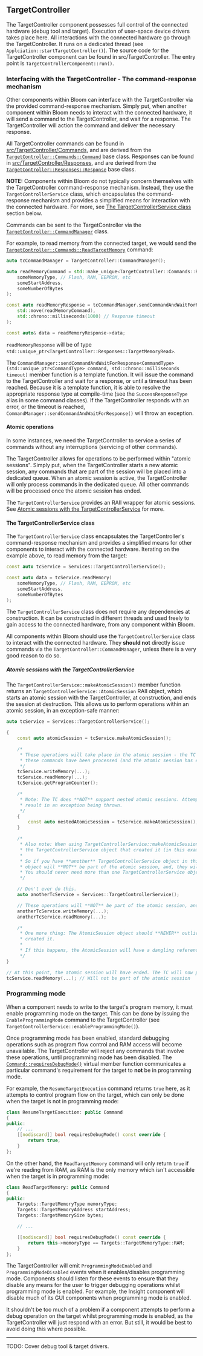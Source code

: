 ## TargetController

The TargetController component possesses full control of the connected hardware (debug tool and target). Execution of
user-space device drivers takes place here. All interactions with the connected hardware go through the
TargetController. It runs on a dedicated thread (see `Applciation::startTargetController()`). The source code for the
TargetController component can be found in src/TargetController. The entry point is `TargetControllerComponent::run()`.

### Interfacing with the TargetController - The command-response mechanism

Other components within Bloom can interface with the TargetController via the provided command-response mechanism.
Simply put, when another component within Bloom needs to interact with the connected hardware, it will send a command to
the TargetController, and wait for a response. The TargetController will action the command and deliver the necessary
response.

All TargetController commands can be found in [src/TargetController/Commands](./Commands), and are derived from the
[`TargetController::Commands::Command`](./Commands/Command.hpp) base class. Responses can be found in
[src/TargetController/Responses](./Responses), and are derived from the
[`TargetController::Responses::Response`](./Responses/Response.hpp) base class.

**NOTE:** Components within Bloom do not typically concern themselves with the TargetController command-response
mechanism. Instead, they use the `TargetControllerService` class, which encapsulates the command-response mechanism and
provides a simplified means for interaction with the connected hardware. For more, see
[The TargetControllerService class](#the-TargetControllerService-class) section below.

Commands can be sent to the TargetController via the [`TargetController::CommandManager`](./CommandManager.hpp)
class.

For example, to read memory from the connected target, we would send the
[`TargetController::Commands::ReadTargetMemory`](./Commands/ReadTargetMemory.hpp) command:

```c++
auto tcCommandManager = TargetController::CommandManager();

auto readMemoryCommand = std::make_unique<TargetController::Commands::ReadTargetMemory>(
    someMemoryType, // Flash, RAM, EEPROM, etc
    someStartAddress,
    someNumberOfBytes
);

const auto readMemoryResponse = tcCommandManager.sendCommandAndWaitForResponse(
    std::move(readMemoryCommand),
    std::chrono::milliseconds(1000) // Response timeout
);

const auto& data = readMemoryResponse->data;
```

`readMemoryResponse` will be of type `std::unique_ptr<TargetController::Responses::TargetMemoryRead>`.

The `CommandManager::sendCommandAndWaitForResponse<CommandType>(std::unique_ptr<CommandType> command, std::chrono::milliseconds timeout)`
member function is a template function. It will issue the command to the TargetController and wait for a response, or
until a timeout has been reached. Because it is a template function, it is able to resolve the appropriate response
type at compile-time (see the `SuccessResponseType` alias in some command classes). If the TargetController responds
with an error, or the timeout is reached, `CommandManager::sendCommandAndWaitForResponse()` will throw an exception.

#### Atomic operations

In some instances, we need the TargetController to service a series of commands without any interruptions (servicing of
other commands).

The TargetController allows for operations to be performed within "atomic sessions". Simply put, when the
TargetController starts a new atomic session, any commands that are part of the session will be placed into a dedicated
queue. When an atomic session is active, the TargetController will only process commands in the dedicated queue.
All other commands will be processed once the atomic session has ended.

The `TargetControllerService` provides an RAII wrapper for atomic sessions. See
[Atomic sessions with the TargetControllerService](#atomic-sessions-with-the-TargetControllerService) for more.

#### The TargetControllerService class

The `TargetControllerService` class encapsulates the TargetController's command-response mechanism and provides a
simplified means for other components to interact with the connected hardware. Iterating on the example above, to read
memory from the target:

```c++
const auto tcService = Services::TargetControllerService();

const auto data = tcService.readMemory(
    someMemoryType, // Flash, RAM, EEPROM, etc
    someStartAddress,
    someNumberOfBytes
);
```

The `TargetControllerService` class does not require any dependencies at construction. It can be constructed in
different threads and used freely to gain access to the connected hardware, from any component within Bloom.

All components within Bloom should use the `TargetControllerService` class to interact with the connected hardware. They
**should not** directly issue commands via the `TargetController::CommandManager`, unless there is a very good
reason to do so.

##### Atomic sessions with the TargetControllerService

The `TargetControllerService::makeAtomicSession()` member function returns an `TargetControllerService::AtomicSession`
RAII object, which starts an atomic session with the TargetController, at construction, and ends the session at
destruction. This allows us to perform operations within an atomic session, in an exception-safe manner:

```c++
auto tcService = Services::TargetControllerService();

{
    const auto atomicSession = tcService.makeAtomicSession();

    /*
     * These operations will take place in the atomic session - the TC will **NOT** service any other commands until
     * these commands have been processed (and the atomic session has ended).
     */
    tcService.writeMemory(...);
    tcService.readMemory(...);
    tcService.getProgramCounter();

    /*
     * Note: The TC does **NOT** support nested atomic sessions. Attempting to start another session in this block will
     * result in an exception being thrown.
     */
    {
        const auto nestedAtomicSession = tcService.makeAtomicSession(); // This will fail - a session is already active.
    }

    /*
     * Also note: When using TargetControllerService::makeAtomicSession(), the returned AtomicSession object is tied to
     * the TargetControllerService object that created it (in this example: tcService).
     *
     * So if you have **another** TargetControllerService object in this block, any operations performed via that
     * object will **NOT** be part of the atomic session, and, they will deadlock the TC. So don't ever do this.
     * You should never need more than one TargetControllerService object in a single block.
     */

    // Don't ever do this.
    auto anotherTcService = Services::TargetControllerService();

    // These operations will **NOT** be part of the atomic session, and they will cause a deadlock and timeout.
    anotherTcService.writeMemory(...);
    anotherTcService.readMemory(...);

    /*
     * One more thing: The AtomicSession object should **NEVER** outlive the TargetControllerService object that
     * created it.
     *
     * If this happens, the AtomicSession will have a dangling reference, which will result in UB.
     */
}

// At this point, the atomic session will have ended. The TC will now process any other commands in the queue.
tcService.readMemory(...); // Will not be part of the atomic session
```

### Programming mode

When a component needs to write to the target's program memory, it must enable programming mode on the target. This can
be done by issuing the `EnableProgrammingMode` command to the TargetController (see
`TargetControllerService::enableProgrammingMode()`).

Once programming mode has been enabled, standard debugging operations such as program flow control and RAM access will
become unavailable. The TargetController will reject any commands that involve these operations, until programming mode
has been disabled. The [`Command::requiresDebugMode()`](./Commands/Command.hpp) virtual member function communicates a
particular command's requirement for the target to **not** be in programming mode.

For example, the `ResumeTargetExecution` command returns `true` here, as it attempts to control program flow on the
target, which can only be done when the target is not in programming mode:

```c++
class ResumeTargetExecution: public Command
{
public:
    // ...
    [[nodiscard]] bool requiresDebugMode() const override {
        return true;
    }
};
```

On the other hand, the `ReadTargetMemory` command will only return `true` if we're reading from RAM, as RAM is the
only memory which isn't accessible when the target is in programming mode:

```c++
class ReadTargetMemory: public Command
{
public:
    Targets::TargetMemoryType memoryType;
    Targets::TargetMemoryAddress startAddress;
    Targets::TargetMemorySize bytes;

    // ...

    [[nodiscard]] bool requiresDebugMode() const override {
        return this->memoryType == Targets::TargetMemoryType::RAM;
    }
};
```

The TargetController will emit `ProgrammingModeEnabled` and `ProgrammingModeDisabled` events when it enables/disables
programming mode. Components should listen for these events to ensure that they disable any means for the user to trigger
debugging operations whilst programming mode is enabled. For example, the Insight component will disable much of its
GUI components when programming mode is enabled.

It shouldn't be too much of a problem if a component attempts to perform a debug operation on the target whilst
programming mode is enabled, as the TargetController will just respond with an error. But still, it would be best to
avoid doing this where possible.

---

TODO: Cover debug tool & target drivers.
